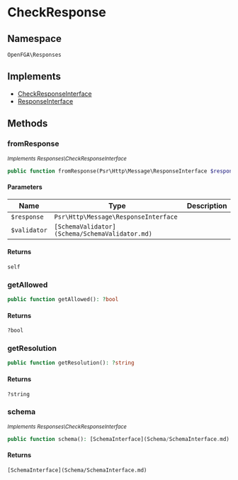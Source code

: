 # CheckResponse


## Namespace
`OpenFGA\Responses`

## Implements
* [CheckResponseInterface](Responses/CheckResponseInterface.md)
* [ResponseInterface](Responses/ResponseInterface.md)



## Methods
### fromResponse

*<small>Implements Responses\CheckResponseInterface</small>*  

```php
public function fromResponse(Psr\Http\Message\ResponseInterface $response, [SchemaValidator](Schema/SchemaValidator.md) $validator): self
```


#### Parameters
| Name | Type | Description |
|------|------|-------------|
| `$response` | `Psr\Http\Message\ResponseInterface` |  |
| `$validator` | `[SchemaValidator](Schema/SchemaValidator.md)` |  |

#### Returns
`self`

### getAllowed


```php
public function getAllowed(): ?bool
```



#### Returns
`?bool`

### getResolution


```php
public function getResolution(): ?string
```



#### Returns
`?string`

### schema

*<small>Implements Responses\CheckResponseInterface</small>*  

```php
public function schema(): [SchemaInterface](Schema/SchemaInterface.md)
```



#### Returns
`[SchemaInterface](Schema/SchemaInterface.md)`

